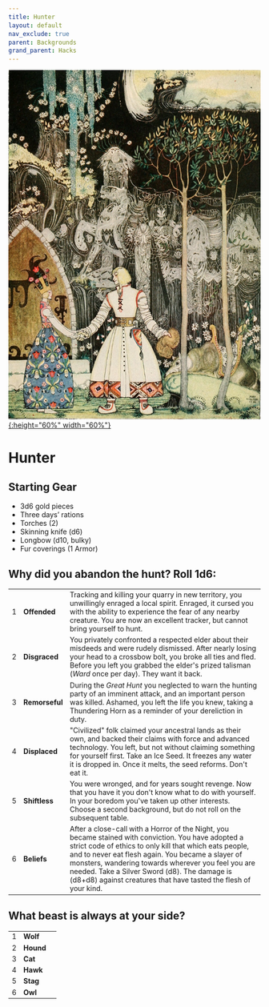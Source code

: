 ```yaml
---
title: Hunter
layout: default
nav_exclude: true
parent: Backgrounds
grand_parent: Hacks
---
```


[![Alt text](/img/backgrounds/hunter.jpg "East of the Sun and West of the Moon, illustrated by Kay Nielsen"){:height="60%" width="60%"}](/img/backgrounds/hunter.jpg)

# Hunter

## Starting Gear

- 3d6 gold pieces
- Three days’ rations
- Torches (2)
- Skinning knife (d6)
- Longbow (d10, bulky)
- Fur coverings (1 Armor)

## Why did you abandon the hunt? Roll 1d6:

|      |                   |                                                              |
| ---- | ----------------- | ------------------------------------------------------------ |
| 1    | **Offended** | Tracking and killing your quarry in new territory, you unwillingly enraged a local spirit. Enraged, it cursed you with the ability to experience the fear of any nearby creature. You are now an excellent tracker, but cannot bring yourself to hunt. |
| 2    | **Disgraced**  | You privately confronted a respected elder about their misdeeds and were rudely dismissed. After nearly losing your head to a crossbow bolt, you broke all ties and fled. Before you left you grabbed the elder's prized talisman (_Ward_ once per day). They want it back.|
| 3    | **Remorseful**  | During the _Great Hunt_ you neglected to warn the hunting party of an imminent attack, and an important person was killed. Ashamed, you left the life you knew, taking a Thundering Horn as a reminder of your dereliction in duty. |
| 4    | **Displaced**  | "Civilized" folk claimed your ancestral lands as their own, and backed their claims with force and advanced technology. You left, but not without claiming something for yourself first. Take an Ice Seed. It freezes any water it is dropped in. Once it melts, the seed reforms. Don't eat it.  |
| 5    | **Shiftless**  | You were wronged, and for years sought revenge. Now that you have it you don't know what to do with yourself. In your boredom you've taken up other interests. Choose a second background, but do not roll on the subsequent table.  |
| 6    | **Beliefs** | After a close-call with a Horror of the Night, you became stained with conviction.  You have adopted a strict code of ethics to only kill that which eats people, and to never eat flesh again. You became a slayer of monsters, wandering towards wherever you feel you are needed. Take a Silver Sword (d8). The damage is (d8+d8) against creatures that have tasted the flesh of your kind. |

## What beast is always at your side?

|      |      |      |
| ---- | ---- | ---- |
| 1    |**Wolf** |      |
| 2    |**Hound** |      |
| 3    |**Cat** |      |
| 4    |**Hawk** |      |
| 5    |**Stag** |      |
| 6    |**Owl** |      |
